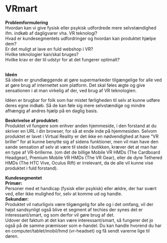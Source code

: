 # VRmart

<b>Problemformulering</b><br>
Hvordan kan vi give fysisk eller psykisk udfordrede mere selvstændighed ifm. indkøb af dagligvarer vha. VR teknologi?<br>
Hvad er kundesegmentets udfordringer og hvordan kan produktet hjælpe dem? <br>
Er det muligt at lave en fuld webshop i VR?<br>
Hvilke teknologier kan/skal bruges?<br>
Hvilke krav er der til udstyr for at det fungerer optimalt? <br>
<br>

<b>Ideén</b><br>
Så ideén er grundlæggende at gøre supermarkeder tilgængelige for alle ved at gøre brug af internettet som platform. Det skal føles ægte og give sensationen i at man virkelig af der, ved brug af VR teknologien.

Idéen er brugbar for folk som har mistet førligheden til selv at kunne udføre deres egne indkøb. Så de kan føle sig mere selvstændige og mindre afhængig af andres hjælp på en daglig basis.
<br>

<b>Beskrivelse af produktet:</b><br>
Produktet vil fungere som enhver anden hjemmeside, i den forstand at du skriver en URL i din browser, for så at ende inde på hjemmesiden.
Selvom produktet er lavet i Virtual Reality er det ikke en nødvendighed at have “VR briller” for at kunne benytte sig af sidens funktioner, men vil man have den sande sensation af selv at være til stede i butikken, kræver det at man har en type af VR-brillerne.
(om det de billige Mobile VR HMDs (The Cardboard Headgear), Premium Mobile VR HMDs (The VR Gear), eller de dyre Tethered HMDs  (The HTC Vive, Oculus Rift) er irrelevant, da de alle vil kunne vise produktet i fuld forstand).
<br>


<b>Kundesegmentet</b><br>
<b>Primær:</b><br>
Personer med et handicap (fysisk eller psykisk) eller ældre, der har svært ved, eller ikke mulighed for, selv at komme ud og handle.
<br>
<b>Sekundær:</b><br>
Produktet vil naturligvis være tilgængelig for alle og i det omfang, vil der højst sandsynligt også blive et segment af techies der synes det er interessant/smart, og som derfor vil gøre brug af det.
<br>
Udover det faktum at det kan være interessant/smart, så fungerer det jo også på de samme præmisser som e-handel. Du kan handle hvorend du har en computer/tablet/mobil/hmd (vr-headset) og få sendt varerne lige til døren.
